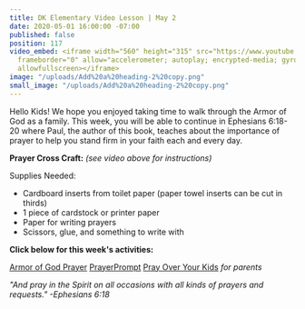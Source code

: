 ```yaml
---
title: DK Elementary Video Lesson | May 2
date: 2020-05-01 16:00:00 -07:00
published: false
position: 117
video_embed: <iframe width="560" height="315" src="https://www.youtube.com/embed/92-79O5jPLk"
  frameborder="0" allow="accelerometer; autoplay; encrypted-media; gyroscope; picture-in-picture"
  allowfullscreen></iframe>
image: "/uploads/Add%20a%20heading-2%20copy.png"
small_image: "/uploads/Add%20a%20heading-2%20copy.png"
---
```


Hello Kids! We hope you enjoyed taking time to walk through the Armor of God as a family. This week, you will be able to continue in Ephesians 6:18-20 where Paul, the author of this book, teaches about the importance of prayer to help you stand firm in your faith each and every day.

**Prayer Cross Craft:** *(see video above for instructions)*

Supplies Needed:
* Cardboard inserts from toilet paper (paper towel inserts can be cut in thirds)
* 1 piece of cardstock or printer paper
* Paper for writing prayers
* Scissors, glue, and something to write with

**Click below for this week's activities:**

[Armor of God Prayer](https://drive.google.com/file/d/1a865Gik8y44tAbFlolX0Dg5uo36vvjeB/view?usp=sharing)
[PrayerPrompt](https://drive.google.com/file/d/1XvReFVlAz5lZtbxT1ZBbVoNkIWj1BHgj/view?usp=sharing)
[Pray Over Your Kids](https://drive.google.com/file/d/19jArsBAC_GfR7kwbg9uosej6RfoWx-60/view?usp=sharing) *for parents*

*"And pray in the Spirit on all occasions with all kinds of prayers and requests." -Ephesians 6:18*